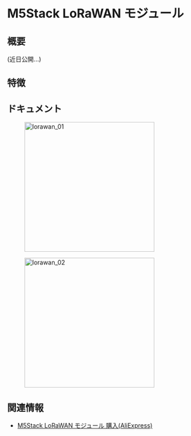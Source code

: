 # M5Stack LoRaWAN モジュール

## 概要

(近日公開...)

## 特徴

## ドキュメント

<figure>
  <img src="assets/img/product_pics/modules/lorawan_01.jpg" alt="lorawan_01" width="300px" height="300px">
</figure>
<figure>
  <img src="assets/img/product_pics/modules/lorawan_02.jpg" alt="lorawan_02" width="300px" height="300px">
</figure>

## 関連情報

- [M5Stack LoRaWAN モジュール 購入(AliExpress)](https://ja.aliexpress.com/store/product/M5Stack-New-LoRaWAN-Module-433-470Mhz-868-915MHz-with-Internal-Antenna-and-MCX-External-Antenna-Port/3226069_32953098569.html)